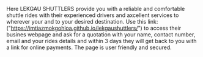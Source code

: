 Here LEKGAU SHUTTLERS provide you with a reliable and comfortable shuttle rides with their experienced drivers and axcellent services to wherever your and to your desired destination. Use this link: ("https://imtiazmokgohloa.github.io/lekgaushuttlers/") to access their busines webpage and ask for a quotation with your name, contact number, email and your rides details and within 3 days they will get back to you with a link for online payments. The page is user friendly and secured.

